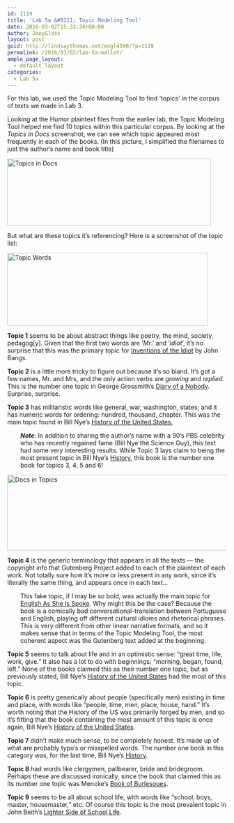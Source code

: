 ```yaml
---
id: 1119
title: 'Lab 5a &#8211; Topic Modeling Tool'
date: 2016-03-02T15:33:24+00:00
author: JoeyGlass
layout: post
guid: http://lindsaythomas.net/engl4590/?p=1119
permalink: /2016/03/02/lab-5a-mallet/
ample_page_layout:
  - default_layout
categories:
  - Lab 5a
---
```

For this lab, we used the Topic Modeling Tool to find &#8216;topics&#8217; in the corpus of texts we made in Lab 3.

Looking at the Humor plaintext files from the earlier lab, the Topic Modeling Tool helped me find 10 topics within this particular corpus. By looking at the _Topics in Docs_ screenshot, we can see which topic appeared most frequently in each of the books. (In this picture, I simplified the filenames to just the author&#8217;s name and book title)

<a href="http://lindsaythomas.net/engl4590/wp-content/uploads/sites/10/2016/03/Topics-in-Docs.png" rel="attachment wp-att-1125"><img class="wp-image-1125 size-full aligncenter" src="http://lindsaythomas.net/engl4590/wp-content/uploads/sites/10/2016/03/Topics-in-Docs.png" alt="Topics in Docs" width="468" height="154" srcset="http://lindsaythomas.net/engl4590/wp-content/uploads/sites/10/2016/03/Topics-in-Docs.png 468w, http://lindsaythomas.net/engl4590/wp-content/uploads/sites/10/2016/03/Topics-in-Docs-300x99.png 300w" sizes="(max-width: 468px) 100vw, 468px" /></a>

But what are these topics it&#8217;s referencing? Here is a screenshot of the topic list:

<a href="http://lindsaythomas.net/engl4590/wp-content/uploads/sites/10/2016/03/Topic-Words.png" rel="attachment wp-att-1120"><img class="wp-image-1120 size-full aligncenter" src="http://lindsaythomas.net/engl4590/wp-content/uploads/sites/10/2016/03/Topic-Words.png" alt="Topic Words" width="461" height="167" srcset="http://lindsaythomas.net/engl4590/wp-content/uploads/sites/10/2016/03/Topic-Words.png 461w, http://lindsaythomas.net/engl4590/wp-content/uploads/sites/10/2016/03/Topic-Words-300x109.png 300w" sizes="(max-width: 461px) 100vw, 461px" /></a>

**Topic 1** seems to be about abstract things like poetry, the mind, society, pedagog[y]. Given that the first two words are &#8216;_Mr_.&#8217; and &#8216;_idiot_&#8216;, it&#8217;s no surprise that this was the primary topic for <span style="text-decoration: underline">Inventions of the Idiot</span> by John Bangs.

**Topic 2** is a little more tricky to figure out because it&#8217;s so bland. It&#8217;s got a few names, Mr. and Mrs, and the only action verbs are _growing_ and _replied_. This is the number one topic in George Grossmith&#8217;s <span style="text-decoration: underline">Diary of a Nobody</span>. Surprise, surprise.

**Topic 3** has militaristic words like general, war, washington, states; and it has numeric words for ordering: hundred, thousand, chapter. This was the main topic found in Bill Nye&#8217;s <span style="text-decoration: underline">History of the United States.</span>

<p style="padding-left: 30px">
  <strong><em>Note</em></strong>: In addition to sharing the author&#8217;s name with a 90&#8217;s PBS celebrity who has recently regained fame (Bill Nye the Science Guy), this text had some very interesting results. While Topic 3 lays claim to being the most present topic in Bill Nye&#8217;s <span style="text-decoration: underline">History,</span> this book is the number one book for topics 3, 4, 5 and 6!
</p>

<a href="http://lindsaythomas.net/engl4590/wp-content/uploads/sites/10/2016/03/Docs-in-Topics.png" rel="attachment wp-att-1127"><img class="wp-image-1127 size-full alignnone" src="http://lindsaythomas.net/engl4590/wp-content/uploads/sites/10/2016/03/Docs-in-Topics.png" alt="Docs in Topics" width="919" height="173" srcset="http://lindsaythomas.net/engl4590/wp-content/uploads/sites/10/2016/03/Docs-in-Topics.png 919w, http://lindsaythomas.net/engl4590/wp-content/uploads/sites/10/2016/03/Docs-in-Topics-300x56.png 300w, http://lindsaythomas.net/engl4590/wp-content/uploads/sites/10/2016/03/Docs-in-Topics-768x145.png 768w" sizes="(max-width: 919px) 100vw, 919px" /></a>

**Topic 4** is the generic terminology that appears in all the texts &#8212; the copyright info that Gutenberg Project added to each of the plaintext of each work. Not totally sure how it&#8217;s more or less present in any work, since it&#8217;s literally the same thing, and appears once in each text&#8230;

<p style="padding-left: 30px">
  This fake topic, if I may be so bold, was actually the main topic for <span style="text-decoration: underline">English As She Is Spoke</span>. Why might this be the case? Because the book is a comically bad conversational-translation between Portuguese and English, playing off different cultural idioms and rhetorical phrases. This is very different from other linear narrative formats, and so it makes sense that in terms of the Topic Modeling Tool, the most coherent aspect was the Gutenberg text added at the beginning.
</p>

**Topic 5** seems to talk about life and in an optimistic sense: &#8220;great time, life, work, give.&#8221; It also has a lot to do with beginnings: &#8220;morning, began, found, left.&#8221; None of the books claimed this as their number one topic, but as previously stated, Bill Nye&#8217;s <span style="text-decoration: underline">History of the United States</span> had the most of this topic.

**Topic 6** is pretty generically about people (specifically men) existing in time and place, with words like &#8220;people, time, men, place, house, hand.&#8221; It&#8217;s worth noting that the History of the US was primarily forged by men, and so it&#8217;s fitting that the book containing the most amount of this topic is once again, Bill Nye&#8217;s <span style="text-decoration: underline">History of the United States</span>.

**Topic 7** didn&#8217;t make much sense, to be completely honest. It&#8217;s made up of what are probably typo&#8217;s or misspelled words. The number one book in this category was, for the last time, Bill Nye&#8217;s <span style="text-decoration: underline">History</span>.

**Topic 8** had words like clergymen, pallbearer, bride and bridegroom. Perhaps these are discussed ironically, since the book that claimed this as its number one topic was Mencke&#8217;s <span style="text-decoration: underline">Book of Burlesques</span>.

**Topic 9** seems to be all about school life, with words like &#8220;school, boys, master, housemaster,&#8221; etc. Of course this topic is the most prevalent topic in John Beith&#8217;s <span style="text-decoration: underline">Lighter Side of School Life</span>.